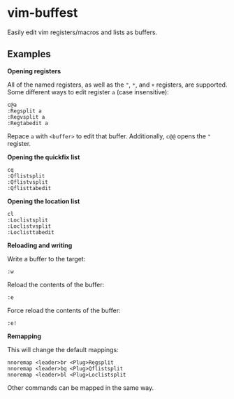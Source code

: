 # vim-buffest

Easily edit vim registers/macros and lists as buffers.

## Examples

**Opening registers**

All of the named registers, as well as the `"`, `*`, and `+` registers, are supported.
Some different ways to edit register `a` (case insensitive):

```
c@a
:Regsplit a
:Regvsplit a
:Regtabedit a
```

Repace `a` with `<buffer>` to edit that buffer.
Additionally, `c@@` opens the `"` register.

**Opening the quickfix list**

```
cq
:Qflistsplit
:Qflistvsplit
:Qflisttabedit
```

**Opening the location list**

```
cl
:Loclistsplit
:Loclistvsplit
:Loclisttabedit
```

**Reloading and writing**

Write a buffer to the target:

```
:w
```

Reload the contents of the buffer:

```
:e
```

Force reload the contents of the buffer:

```
:e!
```

**Remapping**

This will change the default mappings:

```
nnoremap <leader>br <Plug>Regsplit
nnoremap <leader>bq <Plug>Qflistsplit
nnoremap <leader>bl <Plug>Loclistsplit
```

Other commands can be mapped in the same way.
